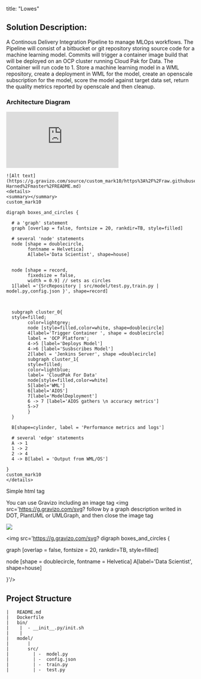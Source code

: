 
title: "Lowes"

## Solution Description:

A Continous Delivery Integration Pipeline to manage MLOps workflows. The Pipeline will consist of a bitbucket or git repository storing source code for a machine learning model. Commits will trigger a container image build that will be deployed on an OCP cluster running Cloud Pak for Data. The Container will run code to 1. Store a machine learning model in a WML repository, create a deployment in WML for the model, create an openscale subscription for the model, score the model against target data set, return the quality metrics reported by openscale and then cleanup. 

### Architecture Diagram
![Alt text](https://g.gravizo.com/source/custom_mark10/https%3A%2F%2Fraw.githubusercontent.com%2FPatrick-Harned%2Fmaster%2FREADME.md)

```
![Alt text](https://g.gravizo.com/source/custom_mark10/https%3A%2F%2Fraw.githubusercontent.com%2FPatrick-Harned%2Fmaster%2FREADME.md)
<details> 
<summary></summary>
custom_mark10

digraph boxes_and_circles {

  # a 'graph' statement
  graph [overlap = false, fontsize = 20, rankdir=TB, style=filled]

  # several 'node' statements
  node [shape = doublecircle,
        fontname = Helvetica]
        A[label='Data Scientist', shape=house]


  node [shape = record,
        fixedsize = false,
        width = 0.9] // sets as circles
  1[label ='{SrcRepository | src/model/test.py,train.py | model.py,config.json }', shape=record]
  

  
  subgraph cluster_0{
  style=filled;
		color=lightgrey;
		node [style=filled,color=white, shape=doublecircle]
		4[label='Trigger Container ', shape = doublecircle]
		label = 'OCP Platform';
		4->5 [label='Deploys Model']
		4->6 [label='Susbscribes Model']
		2[label = 'Jenkins Server', shape =doublecircle]
		subgraph cluster_1{
		style=filled;
		color=lightblue;
		label= 'CloudPak For Data'
		node[style=filled,color=white]
		5[label='WML']
		6[label='AIOS']
		7[label='ModelDeployment']
		6 -> 7 [label='AIOS gathers \n accuracy metrics']
		5->7
		}
  }
  
  B[shape=cylinder, label = 'Performance metrics and logs']

  # several 'edge' statements
  A -> 1
  1 -> 2
  2 -> 4 
  4 -> B[label = 'Output from WML/OS']
  
}
custom_mark10
</details>
```


Simple html tag

You can use Gravizo including an image tag <img src='https://g.gravizo.com/svg? follow by a graph description writed in DOT, PlantUML or UMLGraph, and then close the image tag

<img src='https://g.gravizo.com/svg?
 digraph G {
   main -> parse -> execute;
   main -> init;
   main -> cleanup;
   execute -> make_string;
   execute -> printf
   init -> make_string;
   main -> printf;
   execute -> compare;
 }
'/>



<img src='https://g.gravizo.com/svg?
 digraph boxes_and_circles {

  graph [overlap = false, fontsize = 20, rankdir=TB, style=filled]

  node [shape = doublecircle, fontname = Helvetica]
  A[label='Data Scientist', shape=house]

  
}'/>




## Project Structure

```project
|   README.md
|   Dockerfile
|   bin/
|    |  - __init__.py/init.sh 
|    |
|   model/
|       |
|       src/
|         | -  model.py
|         | -  config.json
|         | -  train.py
|         | -  test.py
```
